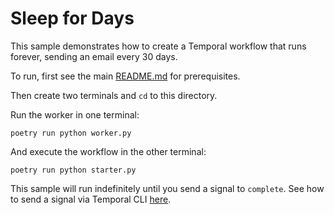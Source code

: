 # Sleep for Days

This sample demonstrates how to create a Temporal workflow that runs forever, sending an email every 30 days.

To run, first see the main [README.md](../../README.md) for prerequisites.

Then create two terminals and `cd` to this directory.

Run the worker in one terminal:

    poetry run python worker.py

And execute the workflow in the other terminal:

    poetry run python starter.py

This sample will run indefinitely until you send a signal to `complete`. See how to send a signal via Temporal CLI [here](https://docs.temporal.io/cli/workflow#signal).

